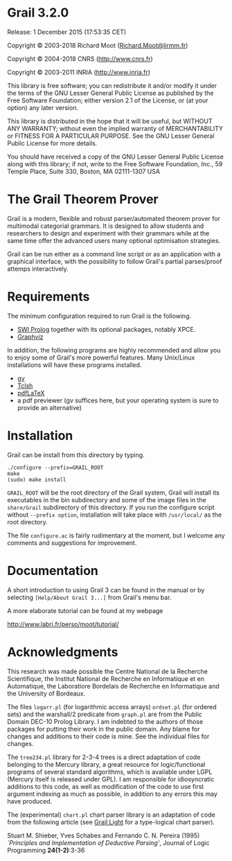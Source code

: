 # Grail 3.2.0

Release: 1 December 2015 (17:53:35 CET)

Copyright :copyright: 2003-2018 Richard Moot (Richard.Moot@lirmm.fr)

Copyright :copyright: 2004-2018 CNRS         (http://www.cnrs.fr)

Copyright :copyright: 2003-2011 INRIA        (http://www.inria.fr)

This library is free software; you can redistribute it and/or
modify it under the terms of the GNU Lesser General Public
License as published by the Free Software Foundation; either
version 2.1 of the License, or (at your option) any later version.

This library is distributed in the hope that it will be useful,
but WITHOUT ANY WARRANTY; without even the implied warranty of
MERCHANTABILITY or FITNESS FOR A PARTICULAR PURPOSE.  See the GNU
Lesser General Public License for more details.

You should have received a copy of the GNU Lesser General Public
License along with this library; if not, write to the Free Software
Foundation, Inc., 59 Temple Place, Suite 330, Boston, MA  02111-1307  USA

# The Grail Theorem Prover

Grail is a modern, flexible and robust parser/automated theorem prover
for multimodal categorial grammars. It is designed to allow students
and researchers to design and experiment with their grammars while at
the same time offer the advanced users many optional optimisation
strategies.

Grail can be run either as a command line script or as an application
with a graphical interface, with the possibility to follow Grail's
partial parses/proof attemps interactively.

# Requirements

The minimum configuration required to run Grail is the following.

* [SWI Prolog](http://www.swi-prolog.org) together with its optional
  packages, notably XPCE.
* [Graphviz](http://www.graphviz.org)

In addition, the following programs are highly recommended and allow
you to enjoy some of Grail's more powerful features. Many Unix/Linux
installations will have these programs installed.

* [gv](http://www.gnu.org/software/gv/)
* [Tclsh](http://www.tcl.tk/software/tcltk/)
* [pdfLaTeX](http://www.tug.org/applications/pdftex/)
* a pdf previewer (gv suffices here, but your operating system is sure
  to provide an alternative)

# Installation

Grail can be install from this directory by typing.

```
./configure --prefix=GRAIL_ROOT
make
(sudo) make install
```

`GRAIL_ROOT` will be the root directory of the Grail system, Grail
will install its executables in the bin subdirectory and some of the
image files in the `share/Grail` subdirectory of this directory. If you
run the configure script without `--prefix option`, installation will
take place with `/usr/local/` as the root directory.

The file `configure.ac` is fairly rudimentary at the moment, but I
welcome any comments and suggestions for improvement.

# Documentation

A short introduction to using Grail 3 can be found in the manual or by
selecting `[Help/About Grail 3...]` from Grail's menu bar.

A more elaborate tutorial can be found at my webpage

http://www.labri.fr/perso/moot/tutorial/


# Acknowledgments

This research was made possible the Centre National de la Recherche
Scientifique, the Institut National de Recherche en Informatique
et en Automatique, the Laboratiore Bordelais de Recherche en
Informatique and the University of Bordeaux.
 
The files `logarr.pl` (for logarithmic access arrays) `ordset.pl` (for
ordered sets) and the warshall/2 predicate from `graph.pl` are from the
Public Domain DEC-10 Prolog Library. I am indebted to the authors of
those packages for putting their work in the public domain. Any blame
for changes and additions to their code is mine. See the individual
files for changes.

The `tree234.pl` library for 2-3-4 trees is a direct adaptation of code
belonging to the Mercury library, a great resource for
logic/functional programs of several standard algorithms, which is
available under LGPL (Mercury itself is released under GPL). I am
responsible for idiosyncratic additions to this code, as well as
modification of the code to use first argument indexing as much as
possible, in addition to any errors this may have produced.

The (experimental) `chart.pl` chart parser library is an adaptation of code
from the following article (see
[Grail Light](https://github.com/RichardMoot/GrailLight) for a
type-logical chart parser).

  Stuart M. Shieber, Yves Schabes and Fernando C. N. Pereira (1995) 
  *`Principles and Implementation of Deductive Parsing'*, Journal of Logic
  Programming **24(1-2)**:3-36

